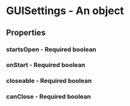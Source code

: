 

# GUISettings - An object



## Properties



### startsOpen - Required boolean



### onStart - Required boolean



### closeable - Required boolean



### canClose - Required boolean

